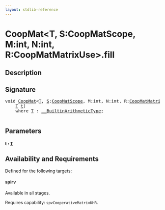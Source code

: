 ```yaml
---
layout: stdlib-reference
---
```


# CoopMat\<T, S:CoopMatScope, M:int, N:int, R:CoopMatMatrixUse\>\.fill

## Description





## Signature 

<pre>
<span class="code_keyword">void</span> <a href="index.html" class="code_type">CoopMat</a>&lt;<a href="index.html#typeparam-T" class="code_type">T</a>, <a href="index.html#decl-S" class="code_var">S</a>:<a href="index.html" class="code_type">CoopMatScope</a>, M:<span class="code_keyword">int</span>, N:<span class="code_keyword">int</span>, R:<a href="index.html" class="code_type">CoopMatMatrixUse</a>&gt;.<a href="fill.html">fill</a>(
    <a href="index.html#typeparam-T" class="code_type">T</a> <a href="fill.html#decl-t" class="code_param">t</a>)
    <span class='code_keyword'>where</span> <a href="index.html#typeparam-T" class="code_type">T</a> : <a href="index.html" class="code_type">__BuiltinArithmeticType</a>;

</pre>

## Parameters

####  <a id="decl-t"></a>t  : [T](index#typeparam-T)

## Availability and Requirements

Defined for the following targets:

#### spirv
Available in all stages.

Requires capability: `spvCooperativeMatrixKHR`.


